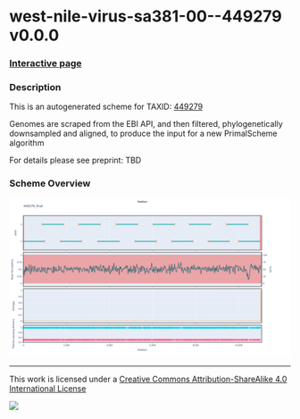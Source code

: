 # west-nile-virus-sa381-00--449279 v0.0.0

### [Interactive page](https://chrisgkent.github.io/schemes/west-nile-virus-sa381-00--449279-1000-v0.0.0)

### Description

This is an autogenerated scheme for TAXID: [449279](https://www.ncbi.nlm.nih.gov/Taxonomy/Browser/wwwtax.cgi?mode=Info&id=449279&lvl=3&lin=f&keep=1&srchmode=1&unlock)

Genomes are scraped from the EBI API, and then filtered, phylogenetically downsampled and aligned, to produce the input for a new PrimalScheme algorithm

For details please see preprint: TBD

### Scheme Overview

![Alt text](work/449279_final.png '449279_final.png')

------------------------------------------------------------------------

This work is licensed under a [Creative Commons Attribution-ShareAlike 4.0 International License](http://creativecommons.org/licenses/by-sa/4.0/) 

![](https://i.creativecommons.org/l/by-sa/4.0/88x31.png)